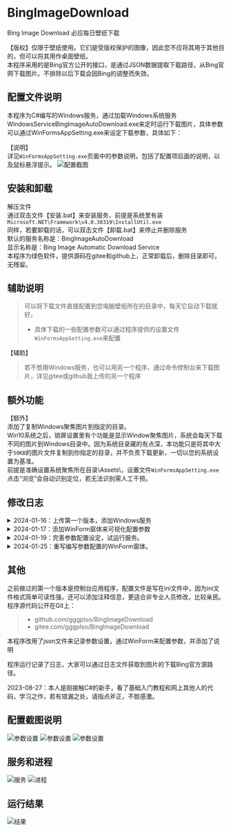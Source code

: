 # BingImageDownload


Bing Image Download 必应每日壁纸下载   

【版权】仅限于壁纸使用。它们是受版权保护的图像，因此您不应将其用于其他目的，但可以将其用作桌面壁纸。  
本程序采用的是Bing官方公开的接口，是通过JSON数据提取下载路径，从Bing官网下载图片。不排除以后下载会因Bing的调整而失效。

## 配置文件说明
本程序为C#编写的Windows服务，通过加载Windows系统服务WindowsServiceBingImageAutoDownload.exe来定时运行下载图片，具体参数可以通过WinFormsAppSetting.exe来设定下载参数，具体如下：

【说明】  
详见`WinFormsAppSetting.exe`页面中的参数说明，包括了配置项后面的说明，以及鼠标悬浮提示。
![配置截图](https://gitee.com/gggplso/MarkdownPhotos/raw/master/Photos/BingImageDownloadServer/AppSetting02.png)

## 安装和卸载  
解压文件  
通过双击文件【安装.bat】来安装服务，前提是系统里有装`Microsoft.NET\Framework\v4.0.30319\InstallUtil.exe`  
同样，若要卸载的话，可以双击文件【卸载.bat】来停止并删除服务  
默认的服务名称是：BingImageAutoDownload  
显示名称是：Bing Image Automatic Download Service  
本程序为绿色软件，提供源码在gitee和github上，正常卸载后，删除目录即可，无残留。  


## 辅助说明  
> 可以将下载文件直接配置到您电脑壁纸所在的目录中，每天它自动下载就好。  
 > * 具体下载的一些配置参数可以通过程序提供的设置文件`WinFormsAppSetting.exe`来配置  

【辅助】  
 > 若不想用Windows服务，也可以用另一个程序，通过命令控制台来下载图片，详见gitee或github我上传的另一个程序  


## 额外功能
【额外】  
添加了复制Windows聚焦图片到指定的目录。  
Win10系统之后，锁屏设置里有个功能是显示Window聚焦图片，系统会每天下载不同的图片到Windows目录中。因为系统目录藏的有点深，本功能只是将其中大于`50KB`的图片文件复制到你指定的目录，并不负责下载更新，一切以您的系统设置为基准。  
前提是准确设置系统聚焦所在目录\Assets\，设置文件`WinFormsAppSetting.exe`点击“浏览”会自动识别定位，若无法识别需人工干预。  


## 修改日志  
<details>
    <summary>
        2024-01-16：上传第一个版本，添加Windows服务  
    </summary>
</details>
<details>
    <summary>
        2024-01-17：添加WinForm窗体来可视化配置参数  
    </summary>
</details>
<details>
    <summary>
        2024-01-19：完善参数配置设定，试运行服务。
    </summary>
        完善参数配置设定，试运行服务，开始下载Bing图片和复制Windows聚焦图片
</details>
<details>
    <summary>
        2024-01-25：重写编写参数配置的WinForm窗体。
    </summary>
        因用.Net8编写的WinForm窗体需要.NetCore的运行时，所以改用老版的Framework重新写了参数配置窗体。
</details>


## 其他  

之前做过的第一个版本是控制台应用程序，配置文件是写在ini文件中，因为ini文件格式简单可读性强，还可以添加注释信息，更适合非专业人员修改，比较亲民。  
程序源代码公开在Git上：  
> *  github.com/gggplso/BingImageDownload
> *  gitee.com/gggplso/BingImageDownload

本程序改用了json文件来记录参数设置，通过WinForm来配置参数，并添加了说明    

程序运行记录了日志，大家可以通过日志文件获取到图片的下载Bing官方源路径。  

2023-08-27：本人是刚接触C#的新手，看了基础入门教程和网上其他人的代码，学习之作，若有错漏之处，请指点斧正，不胜感激。  

## 配置截图说明  
![参数设置](https://gitee.com/gggplso/MarkdownPhotos/raw/master/Photos/BingImageDownloadServer/AppSetting01.png)
![参数设置](https://gitee.com/gggplso/MarkdownPhotos/raw/master/Photos/BingImageDownloadServer/AppSetting02.png)
![参数设置](https://gitee.com/gggplso/MarkdownPhotos/raw/master/Photos/BingImageDownloadServer/AppSetting03.png)

## 服务和进程
![服务](https://gitee.com/gggplso/MarkdownPhotos/raw/master/Photos/BingImageDownloadServer/service01.png)
![进程](https://gitee.com/gggplso/MarkdownPhotos/raw/master/Photos/BingImageDownloadServer/Taskmgr01.png)  

## 运行结果
![结果](https://gitee.com/gggplso/MarkdownPhotos/raw/master/Photos/BingImageDownloadServer/Result01.png)